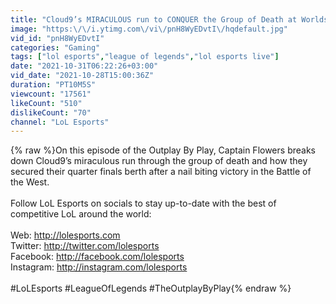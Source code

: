 ```yaml
---
title: "Cloud9’s MIRACULOUS run to CONQUER the Group of Death at Worlds 2021!"
image: "https:\/\/i.ytimg.com\/vi\/pnH8WyEDvtI\/hqdefault.jpg"
vid_id: "pnH8WyEDvtI"
categories: "Gaming"
tags: ["lol esports","league of legends","lol esports live"]
date: "2021-10-31T06:22:26+03:00"
vid_date: "2021-10-28T15:00:36Z"
duration: "PT10M5S"
viewcount: "17561"
likeCount: "510"
dislikeCount: "70"
channel: "LoL Esports"
---
```

{% raw %}On this episode of the Outplay By Play, Captain Flowers breaks down Cloud9’s miraculous run through the group of death and how they secured their quarter finals berth after a nail biting victory in the Battle of the West. <br /><br />Follow LoL Esports on socials to stay up-to-date with the best of competitive LoL around the world: <br /><br />Web: <a rel="nofollow" target="blank" href="http://lolesports.com">http://lolesports.com</a><br />Twitter: <a rel="nofollow" target="blank" href="http://twitter.com/lolesports">http://twitter.com/lolesports</a><br />Facebook: <a rel="nofollow" target="blank" href="http://facebook.com/lolesports">http://facebook.com/lolesports</a><br />Instagram: <a rel="nofollow" target="blank" href="http://instagram.com/lolesports">http://instagram.com/lolesports</a><br /><br />#LoLEsports #LeagueOfLegends #TheOutplayByPlay{% endraw %}
